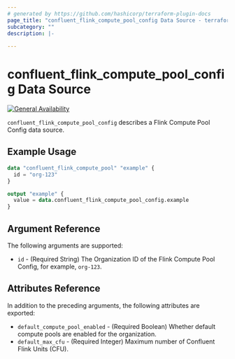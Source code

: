 ```yaml
---
# generated by https://github.com/hashicorp/terraform-plugin-docs
page_title: "confluent_flink_compute_pool_config Data Source - terraform-provider-confluent"
subcategory: ""
description: |-
  
---
```


# confluent_flink_compute_pool_config Data Source

[![General Availability](https://img.shields.io/badge/Lifecycle%20Stage-General%20Availability-%2345c6e8)](https://docs.confluent.io/cloud/current/api.html#section/Versioning/API-Lifecycle-Policy)

`confluent_flink_compute_pool_config` describes a Flink Compute Pool Config data source.

## Example Usage

```terraform
data "confluent_flink_compute_pool" "example" {
  id = "org-123"
}

output "example" {
  value = data.confluent_flink_compute_pool_config.example
}
```

<!-- schema generated by tfplugindocs -->
## Argument Reference

The following arguments are supported:

- `id` - (Required String) The Organization ID of the Flink Compute Pool Config, for example, `org-123`.

## Attributes Reference

In addition to the preceding arguments, the following attributes are exported:

- `default_compute_pool_enabled` - (Required Boolean) Whether default compute pools are enabled for the organization.
- `default_max_cfu` - (Required Integer) Maximum number of Confluent Flink Units (CFU).
